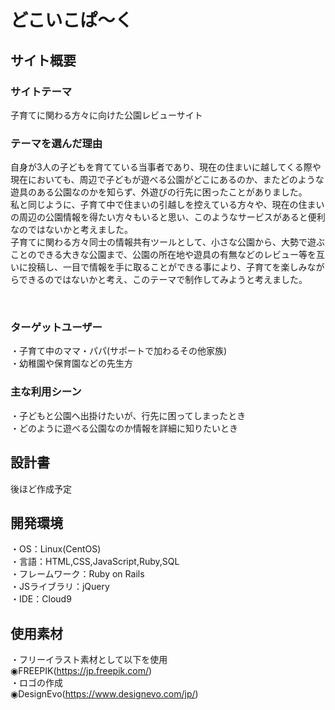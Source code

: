 # どこいこぱ～く

## サイト概要
### サイトテーマ
子育てに関わる方々に向けた公園レビューサイト
​
### テーマを選んだ理由
自身が3人の子どもを育てている当事者であり、現在の住まいに越してくる際や現在においても、周辺で子どもが遊べる公園がどこにあるのか、またどのような遊具のある公園なのかを知らず、外遊びの行先に困ったことがありました。<br>
私と同じように、子育て中で住まいの引越しを控えている方々や、現在の住まいの周辺の公園情報を得たい方々もいると思い、このようなサービスがあると便利なのではないかと考えました。<br>
子育てに関わる方々同士の情報共有ツールとして、小さな公園から、大勢で遊ぶことのできる大きな公園まで、公園の所在地や遊具の有無などのレビュー等を互いに投稿し、一目で情報を手に取ることができる事により、子育てを楽しみながらできるのではないかと考え、このテーマで制作してみようと考えました。

​
### ターゲットユーザー
・子育て中のママ・パパ(サポートで加わるその他家族)<br>
・幼稚園や保育園などの先生方
​
### 主な利用シーン
・子どもと公園へ出掛けたいが、行先に困ってしまったとき<br>
・どのように遊べる公園なのか情報を詳細に知りたいとき
​
## 設計書
後ほど作成予定
​
## 開発環境
・OS：Linux(CentOS)<br>
・言語：HTML,CSS,JavaScript,Ruby,SQL<br>
・フレームワーク：Ruby on Rails<br>
・JSライブラリ：jQuery<br>
・IDE：Cloud9
​
## 使用素材
・フリーイラスト素材として以下を使用<br>
    ◉FREEPIK(https://jp.freepik.com/)<br>
・ロゴの作成<br>
    ◉DesignEvo(https://www.designevo.com/jp/)